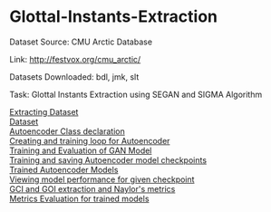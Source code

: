 # Glottal-Instants-Extraction

Dataset Source: CMU Arctic Database 

Link: <href>http://festvox.org/cmu_arctic/</href>

Datasets Downloaded: bdl, jmk, slt

Task: Glottal Instants Extraction using SEGAN and SIGMA Algorithm

[Extracting Dataset](split_egg_waveform.py)\
[Dataset](Dataset)\
[Autoencoder Class declaration](segan_utils.py)\
[Creating and training loop for Autoencoder](train_gan.py)\
[Training and Evaluation of GAN Model](SEGAN-WASSERSTEIN-FINAL.ipynb)\
[Training and saving Autoencoder model checkpoints](train_autoencoder.ipynb)\
[Trained Autoencoder Models](models)\
[Viewing model performance for given checkpoint](view_performance.py)\
[GCI and GOI extraction and Naylor's metrics](sigma.py)\
[Metrics Evaluation for trained models](SIGMA_Algorithm.ipynb)
